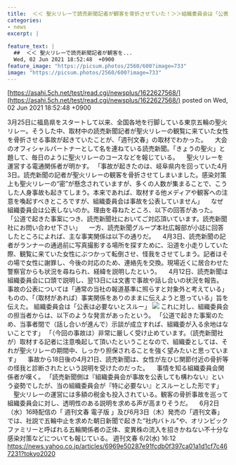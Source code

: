 ```yaml
---
title:  ＜＜ 聖火リレーで読売新聞記者が観客を骨折させていた！＞＞組織委員会は「公表は必要ないとスルー」  
categories:
- news
excerpt: |
  
feature_text: |
  ##  ＜＜ 聖火リレーで読売新聞記者が観客を...
  Wed, 02 Jun 2021 18:52:48  +0900
feature_image: "https://picsum.photos/2560/600?image=733"
image: "https://picsum.photos/2560/600?image=733"
---
```


[https://asahi.5ch.net/test/read.cgi/newsplus/1622627568/](https://asahi.5ch.net/test/read.cgi/newsplus/1622627568/)
posted on Wed, 02 Jun 2021 18:52:48  +0900

<!--more-->

3月25日に福島県をスタートして以来、全国各地を行脚している東京五輪の聖火リレー。そうした中、取材中の読売新聞記者が聖火リレーの観覧に来ていた女性を骨折させる事故が起きていたことが、「週刊文春」の取材でわかった。 　大会のオフィシャルパートナーとして名を連ねている読売新聞。「きょうの聖火」と題して、毎日のように聖火リレーのコースなどを報じている。 　聖火リレーを運営する電通関係者が明かす。 「事故が起きたのは、岐阜県内を回っていた4月3日。読売新聞の記者が聖火リレーの観客を骨折させてしまいました。感染対策上も聖火リレーの“密”が懸念されていますが、多くの人数が集まることで、こうした人身事故も起きてしまう。本来であれば、取材する他メディアや観客への注意を喚起すべきところですが、組織委員会は事故を公表していません」 　なぜ組織委員会は公表しないのか。理由を尋ねたところ、以下の回答があった。 「公道で起きた事案につき、読売新聞社においてご対応頂いています。読売新聞社にお問い合わせ下さい」 　一方、読売新聞グループ本社広報部が小誌に回答したところによれば、主な事実関係は以下の通りだ。 　4月3日、読売新聞の記者がランナーの通過前に写真撮影する場所を探すために、沿道を小走りしていた際、観覧に来ていた女性にぶつかって転倒させ、怪我をさせてしまう。記者はその場で女性に謝罪し、今後の対応のため、連絡先を交換。現場近くに居合わせた警察官からも状況を尋ねられ、経緯を説明したという。 　4月12日、読売新聞は組織委員会に口頭で説明し、翌13日には文書で事故や話し合いの状況を報告。事故の公表については「通常の当社の報道基準に照らすと対象外と考えている」ものの、「（取材があれば）事実関係をありのままに伝えようと思っている」旨を伝えた。 組織委員会は「公表は必要ないとスルー」 ![](https://amd-pctr.c.yimg.jp/r/iwiz-amd/20210602-00045861-bunshun-000-1-view.jpg) これに対し、組織委員会の担当者からは、以下のような発言があったという。 「公道で起きた事案のため、当事者間で（話し合いが進んで）示談が成立すれば、組織委が入る余地はないことです」 「（今回の事故は）非常に厳しく受け止めています。（読売新聞社が）取材する記者に注意喚起して頂いたということなので、組織委としては、それが聖火リレーの期間中、しっかり担保されることを強く望みたいと思っています」 　事故から18日後の4月21日、読売新聞は、女性が左ひじ関節付近の骨折等の怪我と診断されたという説明を受けたのだった。 　事情を知る組織委員会関係者が嘆く。 「読売新聞側は『組織委員会が事故を公表しても構わない』という姿勢でしたが、当の組織委員会が『特に必要ない』とスルーとした形です」 　聖火リレーの運営には多額の税金も投入されている。観客の骨折事故を巡って組織委員会に対し、透明性のある説明を求める声が高まりそうだ。 　6月2日（水）16時配信の「 週刊文春 電子版 」及び6月3日（木）発売の「週刊文春」では、社説で五輪中止を求めた朝日新聞で起きた“社内バトル”や、オリンピックファミリーと呼ばれる五輪関係者の正体、変異株の流入を招きかねない不十分な感染対策などについても報じている。 週刊文春 6/2(水) 16:12 https://news.yahoo.co.jp/articles/6969e50287e91fcdb0f397ca01a1d1cf7c467231?tokyo2020
